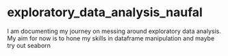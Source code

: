 # exploratory_data_analysis_naufal
I am documenting my journey on messing around exploratory data analysis. My aim for now is to hone my skills in dataframe manipulation and maybe try out seaborn
